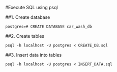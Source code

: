 #Execute SQL using psql

##1. Create database
```shell
postgres=# CREATE DATABASE car_wash_db
```
##2. Create tables
```shell
psql -h localhost -U postgres < CREATE_DB.sql
```
##3. Insert data into tables
```shell
psql -h localhost -U postgres < INSERT_DATA.sql
```
